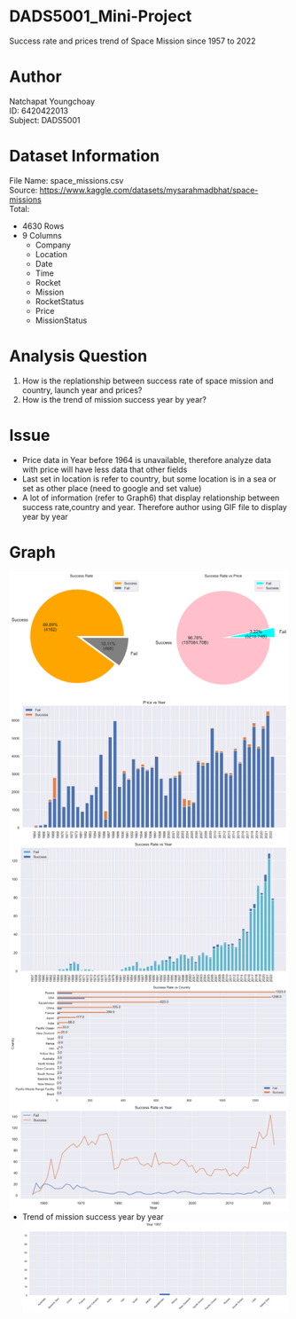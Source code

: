 # DADS5001_Mini-Project
Success rate and prices trend of Space Mission since 1957 to 2022

# Author
Natchapat Youngchoay <br/>
ID: 6420422013 <br/>
Subject: DADS5001 <br/>

# Dataset Information
File Name: space_missions.csv <br/>
Source: https://www.kaggle.com/datasets/mysarahmadbhat/space-missions <br/>
Total:
- 4630 Rows
- 9 Columns
   - Company
   - Location 
   - Date 
   - Time
   - Rocket
   - Mission
   - RocketStatus
   - Price 
   - MissionStatus 

# Analysis Question
1. How is the replationship between success rate of space mission and country, launch year and prices?
2. How is the trend of mission success year by year?

# Issue
- Price data in Year before 1964 is unavailable, therefore analyze data with price will have less data that other fields
- Last set in location is refer to country, but some location is in a sea or set as other place (need to google and set value)
- A lot of information (refer to Graph6) that display relationship between success rate,country and year. Therefore author using GIF file to display year by year

# Graph
<img src="images/graph1.png"
     style="float: left; margin-right: 10px;" />
</br>
<img src="images/graph2.png"
     style="float: left; margin-right: 10px;" />
</br>
<img src="images/graph3.png"
     style="float: left; margin-right: 10px;" />
</br>
<img src="images/graph4.png"
     alt="Markdown Monster icon"
     style="float: left; margin-right: 10px;" />
</br>
<img src="images/graph5.png"
     style="float: left; margin-right: 10px;" />
</br>
</br>
- Trend of mission success year by year
<img src="images/graph6.gif"
     style="float: left; margin-right: 10px;" />
